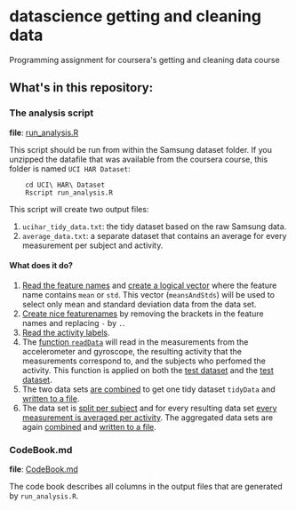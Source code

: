 # datascience getting and cleaning data

Programming assignment for coursera's getting and cleaning data course

## What's in this repository:

### The analysis script

**file**: [run_analysis.R](https://github.com/bartaelterman/datasci_getting_and_cleaning_data/blob/master/run_analysis.R)

This script should be run from within the Samsung dataset folder. If you unzipped the datafile that was available from the coursera course, this folder is named `UCI HAR Dataset`:

        cd UCI\ HAR\ Dataset
        Rscript run_analysis.R

This script will create two output files:

1. `ucihar_tidy_data.txt`: the tidy dataset based on the raw Samsung data.
2. `average_data.txt`: a separate dataset that contains an average for every measurement per subject and activity.

#### What does it do?

1. [Read the feature names](https://github.com/bartaelterman/datasci_getting_and_cleaning_data/blob/master/run_analysis.R#L4) and [create a logical vector](https://github.com/bartaelterman/datasci_getting_and_cleaning_data/blob/master/run_analysis.R#L7) where the feature name contains `mean` or `std`. This vector (`meansAndStds`) will be used to select only mean and standard deviation data from the data set.
2. [Create nice featurenames](https://github.com/bartaelterman/datasci_getting_and_cleaning_data/blob/master/run_analysis.R#L14) by removing the brackets in the feature names and replacing `-` by `.`.
3. [Read the activity labels](https://github.com/bartaelterman/datasci_getting_and_cleaning_data/blob/master/run_analysis.R#L20). 
4. The [function `readData`](https://github.com/bartaelterman/datasci_getting_and_cleaning_data/blob/master/run_analysis.R#L22) will read in the measurements from the accelerometer and gyroscope, the resulting activity that the measurements correspond to, and the subjects who perfomed the activity. This function is applied on both the [test dataset](https://github.com/bartaelterman/datasci_getting_and_cleaning_data/blob/master/run_analysis.R#L54) and the [test dataset](https://github.com/bartaelterman/datasci_getting_and_cleaning_data/blob/master/run_analysis.R#L57). 
5. The two data sets [are combined](https://github.com/bartaelterman/datasci_getting_and_cleaning_data/blob/master/run_analysis.R#L60) to get one tidy dataset `tidyData` and [written to a file](https://github.com/bartaelterman/datasci_getting_and_cleaning_data/blob/master/run_analysis.R#L61).
6. The data set is [split per subject](https://github.com/bartaelterman/datasci_getting_and_cleaning_data/blob/master/run_analysis.R#L64) and for every resulting data set [every measurement is averaged per activity](https://github.com/bartaelterman/datasci_getting_and_cleaning_data/blob/master/run_analysis.R#L65). The aggregated data sets are again [combined](https://github.com/bartaelterman/datasci_getting_and_cleaning_data/blob/master/run_analysis.R#L71) and [written to a file](https://github.com/bartaelterman/datasci_getting_and_cleaning_data/blob/master/run_analysis.R#L75).

### CodeBook.md

**file**: [CodeBook.md](https://github.com/bartaelterman/datasci_getting_and_cleaning_data/blob/master/CodeBook.R)

The code book describes all columns in the output files that are generated by `run_analysis.R`.
